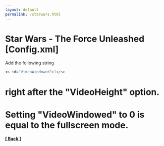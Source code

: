 ```yaml
---
layout: default
permalink: /starwars.html
---
```

Star Wars - The Force Unleashed [Config.xml]
=========================================================================================
Add the following string 
```asm 
<s id="VideoWindowed">1</s>
``` 
right after the "VideoHeight" option.
=========================================================================================
Setting "VideoWindowed" to 0 is equal to the fullscreen mode.
=========================================================================================



**[[ Back ]](./)**	
